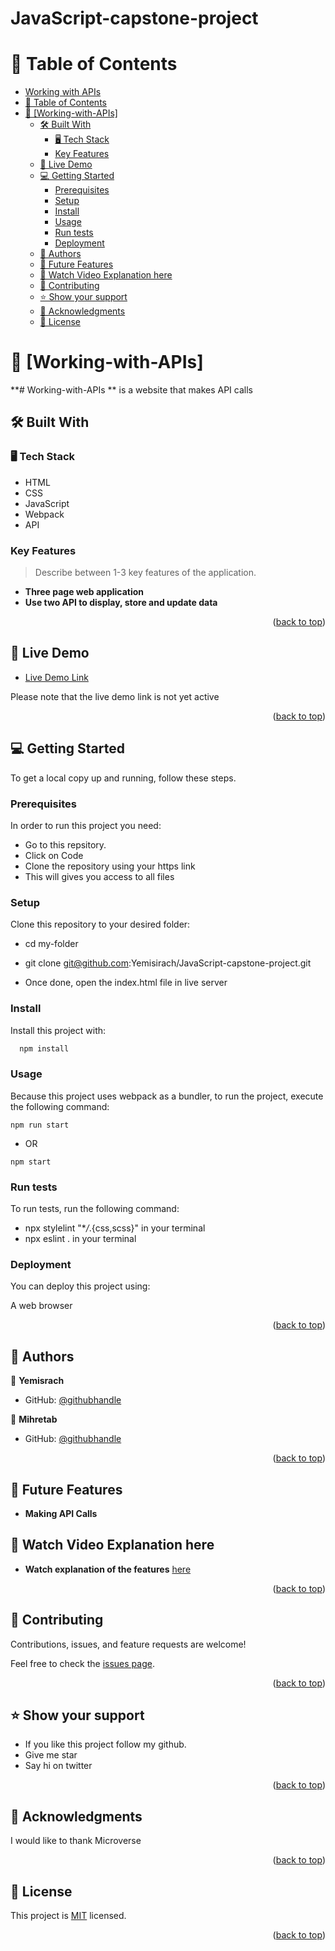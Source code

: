 # JavaScript-capstone-project

# 📗 Table of Contents

- [Working with APIs](#working-with-apis)
- [📗 Table of Contents](#-table-of-contents)
- [📖 \[Working-with-APIs\] ](#-working-with-apis-)
  - [🛠 Built With ](#-built-with-)
    - [🖥️ Tech Stack ](#️-tech-stack-)
    - [Key Features ](#key-features-)
  - [🚀 Live Demo ](#-live-demo-)
  - [💻 Getting Started ](#-getting-started-)
    - [Prerequisites](#prerequisites)
    - [Setup](#setup)
    - [Install](#install)
    - [Usage](#usage)
    - [Run tests](#run-tests)
    - [Deployment](#deployment)
  - [👥 Authors ](#-authors-)
  - [🔭 Future Features ](#-future-features-)
  - [🔭 Watch Video Explanation here ](#-watch-video-explanation-here-)
  - [🤝 Contributing ](#-contributing-)
  - [⭐️ Show your support ](#️-show-your-support-)
  - [🙏 Acknowledgments ](#-acknowledgments-)
  - [📝 License ](#-license-)

# 📖 [Working-with-APIs] <a name="about-project"></a>

**# Working-with-APIs ** is a website that makes API calls

## 🛠 Built With <a name="HTML"></a>

### 🖥️ Tech Stack <a name="CSS"></a>

- HTML
- CSS
- JavaScript
- Webpack
- API

### Key Features <a name="Mobile Version of Portfolio"></a>

> Describe between 1-3 key features of the application.

- **Three page web application**
- **Use two API to display, store and update data**

<p align="right">(<a href="#readme-top">back to top</a>)</p>

## 🚀 Live Demo <a name="live-demo"></a>

- [Live Demo Link]()

Please note that the live demo link is not yet active

<p align="right">(<a href="#readme-top">back to top</a>)</p>

## 💻 Getting Started <a name="getting-started"></a>

To get a local copy up and running, follow these steps.

### Prerequisites

In order to run this project you need:

- Go to this repsitory.
- Click on Code
- Clone the repository using your https link
- This will gives you access to all files

### Setup

Clone this repository to your desired folder:

- cd my-folder

- git clone git@github.com:Yemisirach/JavaScript-capstone-project.git

- Once done, open the index.html file in live server

### Install

Install this project with:

```sh
  npm install
```

### Usage

Because this project uses webpack as a bundler, to run the project, execute the following command:

<code>npm run start</code>

- OR

<code>npm start</code>

### Run tests

To run tests, run the following command:

- npx stylelint "\*_/_.{css,scss}" in your terminal
- npx eslint . in your terminal

### Deployment

You can deploy this project using:

A web browser

<p align="right">(<a href="#readme-top">back to top</a>)</p>

## 👥 Authors <a name="authors"></a>

👤 **Yemisrach**

- GitHub: [@githubhandle](https://github.com/Yemisirach)

👤 **Mihretab**

- GitHub: [@githubhandle](https://github.com/damenam)

<p align="right">(<a href="#readme-top">back to top</a>)</p>

## 🔭 Future Features <a name="future-features"></a>

- **Making API Calls**

## 🔭 Watch Video Explanation here <a name="video-demo"></a>

- **Watch explanation of the features** [here]()

<p align="right">(<a href="#readme-top">back to top</a>)</p>

## 🤝 Contributing <a name="contributing"></a>

Contributions, issues, and feature requests are welcome!

Feel free to check the [issues page](https://github.com/Yemisirach/JavaScript-capstone-project/issues).

<p align="right">(<a href="#readme-top">back to top</a>)</p>

## ⭐️ Show your support <a name="support"></a>

- If you like this project follow my github.
- Give me star
- Say hi on twitter

<p align="right">(<a href="#readme-top">back to top</a>)</p>

## 🙏 Acknowledgments <a name="acknowledgements"></a>

I would like to thank Microverse

<p align="right">(<a href="#readme-top">back to top</a>)</p>

## 📝 License <a name="license"></a>

This project is [MIT](https://github.com/Yemisirach/JavaScript-capstone-project/blob/add-license-1/License) licensed.

<p align="right">(<a href="#readme-top">back to top</a>)</p>
